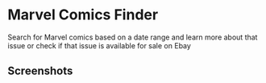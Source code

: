 <h1>Marvel Comics Finder</h1>
<p>Search for Marvel comics based on a date range and learn more about that issue or check if that issue is 
available for sale on Ebay</p>
<h2>Screenshots</h2>

